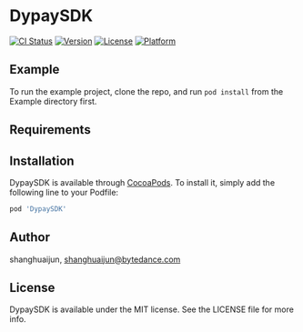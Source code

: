 # DypaySDK

[![CI Status](https://img.shields.io/travis/shanghuaijun/DypaySDK.svg?style=flat)](https://travis-ci.org/shanghuaijun/DypaySDK)
[![Version](https://img.shields.io/cocoapods/v/DypaySDK.svg?style=flat)](https://cocoapods.org/pods/DypaySDK)
[![License](https://img.shields.io/cocoapods/l/DypaySDK.svg?style=flat)](https://cocoapods.org/pods/DypaySDK)
[![Platform](https://img.shields.io/cocoapods/p/DypaySDK.svg?style=flat)](https://cocoapods.org/pods/DypaySDK)

## Example

To run the example project, clone the repo, and run `pod install` from the Example directory first.

## Requirements

## Installation

DypaySDK is available through [CocoaPods](https://cocoapods.org). To install
it, simply add the following line to your Podfile:

```ruby
pod 'DypaySDK'
```

## Author

shanghuaijun, shanghuaijun@bytedance.com

## License

DypaySDK is available under the MIT license. See the LICENSE file for more info.
